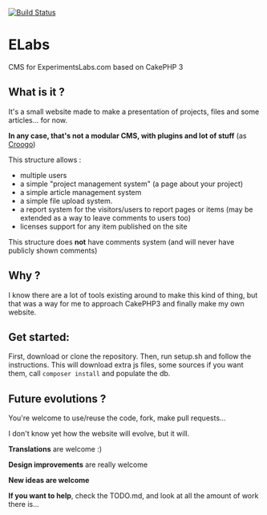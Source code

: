 [![Build Status](https://travis-ci.org/el-cms/elabs.svg?branch=master)](https://travis-ci.org/el-cms/elabs)
# ELabs
CMS for ExperimentsLabs.com based on CakePHP 3

## What is it ?
It's a small website made to make a presentation of projects, files and some articles... for now.

**In any case, that's not a modular CMS, with plugins and lot of stuff** (as [Croogo](http://croogo.org))

This structure allows :

  - multiple users
  - a simple "project management system" (a page about your project)
  - a simple article management system
  - a simple file upload system.
  - a report system for the visitors/users to report pages or items (may be extended as a way to leave comments to users too)
  - licenses support for any item published on the site

This structure does **not** have comments system (and will never have publicly shown comments)

## Why ?

I know there are a lot of tools existing around to make this kind of thing, but 
that was a way for me to approach CakePHP3 and finally make my own website.

## Get started:
First, download or clone the repository. Then, run setup.sh and follow the instructions. This will download extra js files, some sources if you want them, call `composer install` and populate the db.

## Future evolutions ?
You're welcome to use/reuse the code, fork, make pull requests...

I don't know yet how the website will evolve, but it will.

**Translations** are welcome :)

**Design improvements** are really welcome

**New ideas are welcome**

**If you want to help**, check the TODO.md, and look at all the amount of work there is...
